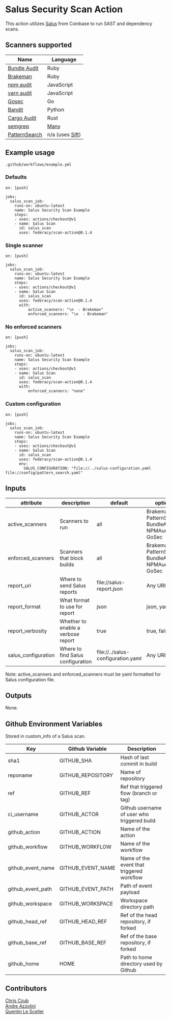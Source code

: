 # Salus Security Scan Action 

This action utilizes [Salus](https://github.com/coinbase/salus) from Coinbase to run SAST and dependency scans. 

## Scanners supported

| Name | Language | 
| ---- | -------- | 
| [Bundle Audit](https://github.com/rubysec/bundler-audit) | Ruby |
| [Brakeman](https://github.com/presidentbeef/brakeman) | Ruby | 
| [npm audit](https://docs.npmjs.com/cli/audit) | JavaScript |
| [yarn audit](https://yarnpkg.com/lang/en/docs/cli/audit/) | JavaScript |
| [Gosec](https://github.com/securego/gosec) | Go | 
| [Bandit](https://github.com/coinbase/salus/blob/master/docs/scanners/bandit.md) | Python |
| [Cargo Audit](https://github.com/coinbase/salus/blob/master/docs/scanners/cargo_audit.md) | Rust |
| [semgrep](https://github.com/coinbase/salus/blob/master/docs/scanners/semgrep.md) | [Many](https://semgrep.dev/docs/status/) |
| [PatternSearch](https://github.com/coinbase/salus/blob/master/docs/scanners/pattern_search.md) | n/a (uses [Sift](https://sift-tool.org/)) | 

## Example usage

`.github/workflows/example.yml`

### Defaults

```
on: [push]

jobs:
  salus_scan_job:
    runs-on: ubuntu-latest
    name: Salus Security Scan Example
    steps:
    - uses: actions/checkout@v1
    - name: Salus Scan
      id: salus_scan
      uses: federacy/scan-action@0.1.4
```

### Single scanner

```
on: [push]

jobs:
  salus_scan_job:
    runs-on: ubuntu-latest
    name: Salus Security Scan Example
    steps:
    - uses: actions/checkout@v1
    - name: Salus Scan
      id: salus_scan
      uses: federacy/scan-action@0.1.4
      with:
          active_scanners: "\n  - Brakeman"
          enforced_scanners: "\n  - Brakeman"
```

### No enforced scanners 

```
on: [push]

jobs:
  salus_scan_job:
    runs-on: ubuntu-latest
    name: Salus Security Scan Example
    steps:
    - uses: actions/checkout@v1
    - name: Salus Scan
      id: salus_scan
      uses: federacy/scan-action@0.1.4
      with:
          enforced_scanners: "none"
```

### Custom configuration

```
on: [push]

jobs:
  salus_scan_job:
    runs-on: ubuntu-latest
    name: Salus Security Scan Example
    steps:
    - uses: actions/checkout@v1
    - name: Salus Scan
      id: salus_scan
      uses: federacy/scan-action@0.1.4
      env:
        SALUS_CONFIGURATION: "file://../salus-configuration.yaml file://config/pattern_search.yaml"
```

## Inputs

| attribute | description | default | options |
| --------- | ----------- | ------- | ------- |
| active_scanners | Scanners to run | all | Brakeman, PatternSearch, BundleAudit, NPMAudit, GoSec |
| enforced_scanners | Scanners that block builds | all | Brakeman, PatternSearch, BundleAudit, NPMAudit, GoSec |
| report_uri | Where to send Salus reports | file://salus-report.json | Any URI |
| report_format | What format to use for report | json | json, yaml, txt |
| report_verbosity | Whether to enable a verbose report | true | true, false |
| salus_configuration | Where to find Salus configuration | file://../salus-configuration.yaml | Any URI |

Note: active_scanners and enforced_scanners must be yaml formatted for Salus configuration file.

## Outputs

None.

## Github Environment Variables

Stored in custom_info of a Salus scan.

| Key | Github Variable | Description |
| --- | ----------------- | ----------- |
| sha1    | GITHUB_SHA | Hash of last commit in build |
| reponame | GITHUB_REPOSITORY | Name of repository |
| ref | GITHUB_REF | Ref that triggered flow (branch or tag) |
| ci_username | GITHUB_ACTOR | Github username of user who triggered build |
| github_action | GITHUB_ACTION | Name of the action |
| github_workflow | GITHUB_WORKFLOW | Name of the workflow |
| github_event_name | GITHUB_EVENT_NAME | Name of the event that triggered workflow |
| github_event_path | GITHUB_EVENT_PATH | Path of event payload |
| github_workspace | GITHUB_WORKSPACE | Workspace directory path |
| github_head_ref | GITHUB_HEAD_REF | Ref of the head repository, if forked |
| github_base_ref | GITHUB_BASE_REF | Ref of the base repository, if forked |
| github_home | HOME | Path to home directory used by Github |

## Contributors

[Chris Czub](https://github.com/zbuc)   
[Andre Azzolini](https://github.com/apazzolini)   
[Quentin Le Sceller](https://github.com/quentinlesceller)   
